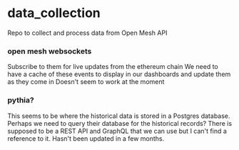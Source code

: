 # data_collection

Repo to collect and process data from Open Mesh API

### open mesh websockets

Subscribe to them for live updates from the ethereum chain
We need to have a cache of these events to display in our dashboards and update them as they come in
Doesn't seem to work at the moment

### pythia?

This seems to be where the historical data is stored in a Postgres database.
Perhaps we need to query their database for the historical records?
There is supposed to be a REST API and GraphQL that we can use but I can't find a reference to it.
Hasn't been updated in a few months.
